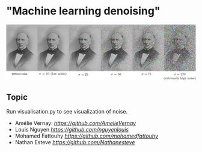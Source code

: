 
# **"Machine learning denoising"**

![image](/datasets/images/Augustin_Louis_Cauchy_illustration.png)

## Topic

Run visualisation.py to see visualization of noise. 

+ Amélie Vernay: *<https://github.com/AmelieVernay>*
+ Louis Nguyen *<https://github.com/nguyenlouis>*
+ Mohamed Fattouhy *<https://github.com/mohamedfattouhy>*
+ Nathan Esteve *<https://github.com/Nathanesteve>*

